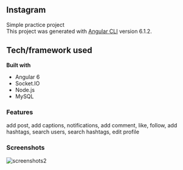 ## Instagram
Simple practice project  
This project was generated with [Angular CLI](https://github.com/angular/angular-cli) version 6.1.2.

## Tech/framework used

**Built with**  

* Angular 6
* Socket.IO
* Node.js
* MySQL  


### Features  
add post, add captions, notifications, add comment, like, follow, add hashtags, search users, search hashtags, edit profile  
  
  
### Screenshots  

![screenshots2](https://user-images.githubusercontent.com/49139093/56047954-c8d4e480-5d46-11e9-8abd-0b1f2acdec4e.png)


